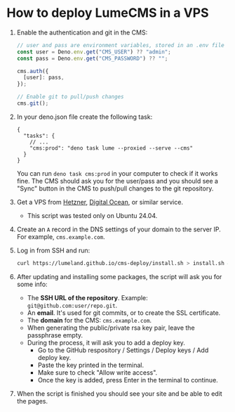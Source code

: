 # How to deploy LumeCMS in a VPS

1. Enable the authentication and git in the CMS:
   ```js
   // user and pass are environment variables, stored in an .env file
   const user = Deno.env.get("CMS_USER") ?? "admin";
   const pass = Deno.env.get("CMS_PASSWORD") ?? "";

   cms.auth({
     [user]: pass,
   });

   // Enable git to pull/push changes
   cms.git();
   ```
2. In your deno.json file create the following task:
   ```jsonc
   {
     "tasks": {
       // ...
       "cms:prod": "deno task lume --proxied --serve --cms"
     }
   }
   ```
   You can run `deno task cms:prod` in your computer to check if it works fine.
   The CMS should ask you for the user/pass and you should see a "Sync" button in the CMS
   to push/pull changes to the git repository.
3. Get a VPS from [Hetzner](https://www.hetzner.com/),
   [Digital Ocean](https://www.digitalocean.com/), or similar service.
   - This script was tested only on Ubuntu 24.04.
4. Create an `A` record in the DNS settings of your domain to the server IP. For
   example, `cms.example.com`.
5. Log in from SSH and run:
   ```sh
   curl https://lumeland.github.io/cms-deploy/install.sh > install.sh && sh install.sh
   ```
6. After updating and installing some packages, the script will ask you for some
   info:
   - The **SSH URL of the repository**. Example: `git@github.com:user/repo.git`.
   - An **email**. It's used for git commits, or to create the SSL certificate.
   - The **domain** for the CMS: `cms.example.com`.
   - When generating the public/private rsa key pair, leave the passphrase
     empty.
   - During the process, it will ask you to add a deploy key.
     - Go to the GitHub respository / Settings / Deploy keys / Add deploy key.
     - Paste the key printed in the terminal.
     - Make sure to check "Allow write access".
     - Once the key is added, press Enter in the terminal to continue.

7. When the script is finished you should see your site and be able to edit the
   pages.
